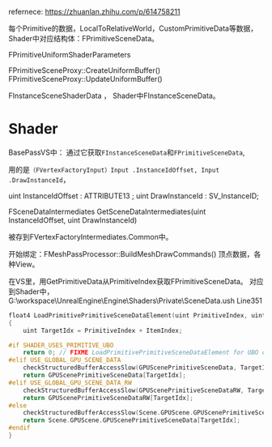 refernece: https://zhuanlan.zhihu.com/p/614758211


每个Primitive的数据，LocalToRelativeWorld，CustomPrimitiveData等数据，Shader中对应结构体：FPrimitiveSceneData。

FPrimitiveUniformShaderParameters

FPrimitiveSceneProxy::CreateUniformBuffer()
FPrimitiveSceneProxy::UpdateUniformBuffer()

FInstanceSceneShaderData ， Shader中FInstanceSceneData。


# Shader
BasePassVS中：
通过它获取`FInstanceSceneData`和`FPrimitiveSceneData`,

用的是`（FVertexFactoryInput）Input .InstanceIdOffset, Input .DrawInstanceId`，

uint InstanceIdOffset : ATTRIBUTE13 ; 			uint DrawInstanceId : SV_InstanceID;

FSceneDataIntermediates GetSceneDataIntermediates(uint InstanceIdOffset, uint DrawInstanceId)

被存到FVertexFactoryIntermediates.Common中。

开始绑定：FMeshPassProcessor::BuildMeshDrawCommands() 顶点数据，各种View。

在VS里，用GetPrimitiveData从PrimitiveIndex获取FPrimitiveSceneData。
对应到Shader中，G:\workspace\UnrealEngine\Engine\Shaders\Private\SceneData.ush Line351

```c++
float4 LoadPrimitivePrimitiveSceneDataElement(uint PrimitiveIndex, uint ItemIndex)
{
	uint TargetIdx = PrimitiveIndex + ItemIndex;

#if SHADER_USES_PRIMITIVE_UBO
	return 0; // FIXME LoadPrimitivePrimitiveSceneDataElement for UBO case
#elif USE_GLOBAL_GPU_SCENE_DATA
	checkStructuredBufferAccessSlow(GPUScenePrimitiveSceneData, TargetIdx);
	return GPUScenePrimitiveSceneData[TargetIdx];
#elif USE_GLOBAL_GPU_SCENE_DATA_RW
	checkStructuredBufferAccessSlow(GPUScenePrimitiveSceneDataRW, TargetIdx);
	return GPUScenePrimitiveSceneDataRW[TargetIdx];
#else
	checkStructuredBufferAccessSlow(Scene.GPUScene.GPUScenePrimitiveSceneData, TargetIdx);
	return Scene.GPUScene.GPUScenePrimitiveSceneData[TargetIdx];
#endif
}
```